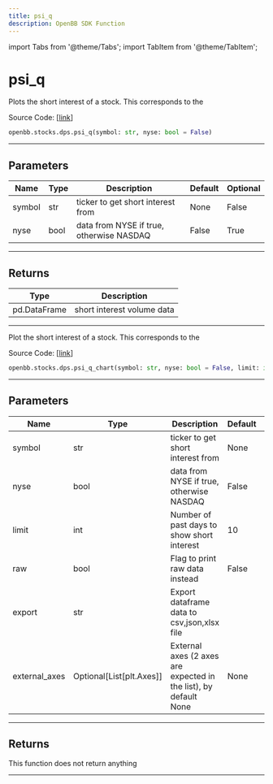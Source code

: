 ```yaml
---
title: psi_q
description: OpenBB SDK Function
---
```


import Tabs from '@theme/Tabs';
import TabItem from '@theme/TabItem';

# psi_q

<Tabs>
<TabItem value="model" label="Model" default>

Plots the short interest of a stock. This corresponds to the

Source Code: [[link](https://github.com/OpenBB-finance/OpenBBTerminal/tree/main/openbb_terminal/stocks/dark_pool_shorts/quandl_model.py#L18)]

```python
openbb.stocks.dps.psi_q(symbol: str, nyse: bool = False)
```

---

## Parameters

| Name | Type | Description | Default | Optional |
| ---- | ---- | ----------- | ------- | -------- |
| symbol | str | ticker to get short interest from | None | False |
| nyse | bool | data from NYSE if true, otherwise NASDAQ | False | True |


---

## Returns

| Type | Description |
| ---- | ----------- |
| pd.DataFrame | short interest volume data |
---

</TabItem>
<TabItem value="view" label="Chart">

Plot the short interest of a stock. This corresponds to the

Source Code: [[link](https://github.com/OpenBB-finance/OpenBBTerminal/tree/main/openbb_terminal/stocks/dark_pool_shorts/quandl_view.py#L96)]

```python
openbb.stocks.dps.psi_q_chart(symbol: str, nyse: bool = False, limit: int = 10, raw: bool = False, export: str = "", external_axes: Optional[List[matplotlib.axes._axes.Axes]] = None)
```

---

## Parameters

| Name | Type | Description | Default | Optional |
| ---- | ---- | ----------- | ------- | -------- |
| symbol | str | ticker to get short interest from | None | False |
| nyse | bool | data from NYSE if true, otherwise NASDAQ | False | True |
| limit | int | Number of past days to show short interest | 10 | True |
| raw | bool | Flag to print raw data instead | False | True |
| export | str | Export dataframe data to csv,json,xlsx file |  | True |
| external_axes | Optional[List[plt.Axes]] | External axes (2 axes are expected in the list), by default None | None | True |


---

## Returns

This function does not return anything

---

</TabItem>
</Tabs>
